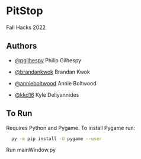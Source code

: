 
# PitStop

Fall Hacks 2022




## Authors


- [@pgilhespy](https://www.github.com/pgilhespy) Philip Gilhespy

- [@brandankwok](https://www.github.com/brandankwok) Brandan Kwok

- [@annieboltwood](https://www.github.com/annieboltwood) Annie Boltwood

- [@kkd16](https://www.github.com/kkd16) Kyle Deliyannides



## To Run

Requires Python and Pygame.
To install Pygame run:

```bash
  py -m pip install -U pygame --user
```
Run mainWindow.py

